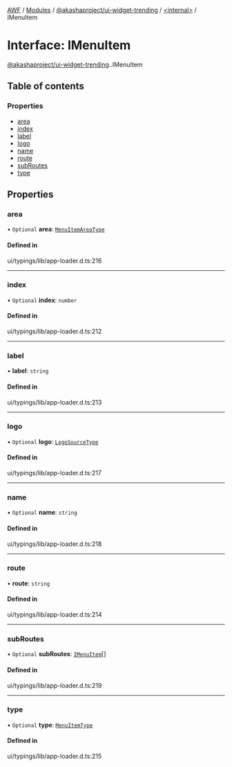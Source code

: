 [AWF](../README.md) / [Modules](../modules.md) / [@akashaproject/ui-widget-trending](../modules/akashaproject_ui_widget_trending.md) / [<internal\>](../modules/akashaproject_ui_widget_trending._internal_.md) / IMenuItem

# Interface: IMenuItem

[@akashaproject/ui-widget-trending](../modules/akashaproject_ui_widget_trending.md).[<internal>](../modules/akashaproject_ui_widget_trending._internal_.md).IMenuItem

## Table of contents

### Properties

- [area](akashaproject_ui_widget_trending._internal_.IMenuItem.md#area)
- [index](akashaproject_ui_widget_trending._internal_.IMenuItem.md#index)
- [label](akashaproject_ui_widget_trending._internal_.IMenuItem.md#label)
- [logo](akashaproject_ui_widget_trending._internal_.IMenuItem.md#logo)
- [name](akashaproject_ui_widget_trending._internal_.IMenuItem.md#name)
- [route](akashaproject_ui_widget_trending._internal_.IMenuItem.md#route)
- [subRoutes](akashaproject_ui_widget_trending._internal_.IMenuItem.md#subroutes)
- [type](akashaproject_ui_widget_trending._internal_.IMenuItem.md#type)

## Properties

### area

• `Optional` **area**: [`MenuItemAreaType`](../enums/akashaproject_ui_widget_trending._internal_.MenuItemAreaType.md)

#### Defined in

ui/typings/lib/app-loader.d.ts:216

___

### index

• `Optional` **index**: `number`

#### Defined in

ui/typings/lib/app-loader.d.ts:212

___

### label

• **label**: `string`

#### Defined in

ui/typings/lib/app-loader.d.ts:213

___

### logo

• `Optional` **logo**: [`LogoSourceType`](akashaproject_ui_widget_trending._internal_.LogoSourceType.md)

#### Defined in

ui/typings/lib/app-loader.d.ts:217

___

### name

• `Optional` **name**: `string`

#### Defined in

ui/typings/lib/app-loader.d.ts:218

___

### route

• **route**: `string`

#### Defined in

ui/typings/lib/app-loader.d.ts:214

___

### subRoutes

• `Optional` **subRoutes**: [`IMenuItem`](akashaproject_ui_widget_trending._internal_.IMenuItem.md)[]

#### Defined in

ui/typings/lib/app-loader.d.ts:219

___

### type

• `Optional` **type**: [`MenuItemType`](../enums/akashaproject_ui_widget_trending._internal_.MenuItemType.md)

#### Defined in

ui/typings/lib/app-loader.d.ts:215
